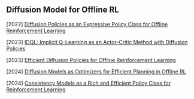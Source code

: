 ## Diffusion Model for Offline RL

[2022] [Diffusion Policies as an Expressive Policy Class for Offline Reinforcement Learning](https://arxiv.org/abs/2208.06193)

[2023] [IDQL: Implicit Q-Learning as an Actor-Critic Method with Diffusion Policies](https://arxiv.org/abs/2304.10573)

[2023] [Efficient Diffusion Policies for Offline Reinforcement Learning](https://arxiv.org/abs/2305.20081)

[2024] [Diffusion Models as Optimizers for Efficient Planning in Offline RL](https://arxiv.org/abs/2407.16142)

[2024] [Consistency Models as a Rich and Efficient Policy Class for Reinforcement Learning](https://arxiv.org/abs/2309.16984)

